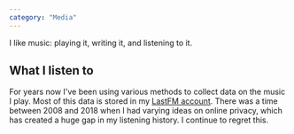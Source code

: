 ```yaml
---
category: "Media"
---
```

I like music: playing it, writing it, and listening to it. 

## What I listen to
For years now I've been using various methods to collect data on the music I play. Most of this data is stored in my [LastFM account](https://www.last.fm/user/zinzywaleson). There was a time between 2008 and 2018 when I had varying ideas on online privacy, which has created a huge gap in my listening history. I continue to regret this.